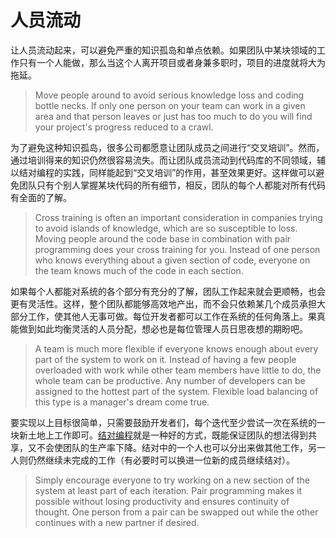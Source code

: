# 人员流动

让人员流动起来，可以避免严重的知识孤岛和单点依赖。如果团队中某块领域的工作只有一个人能做，那么当这个人离开项目或者身兼多职时，项目的进度就将大为拖延。

> Move people around to avoid serious knowledge loss and coding bottle necks. If only one person on your team can work in a given area and that person leaves or just has too much to do you will find your project's progress reduced to a crawl.

为了避免这种知识孤岛，很多公司都愿意让团队成员之间进行“交叉培训”。然而，通过培训得来的知识仍然很容易流失。而让团队成员流动到代码库的不同领域，辅以结对编程的实践，同样能起到“交叉培训”的作用，甚至效果更好。这样做可以避免团队只有个别人掌握某块代码的所有细节，相反，团队的每个人都能对所有代码有全面的了解。

> Cross training is often an important consideration in companies trying to avoid islands of knowledge, which are so susceptible to loss. Moving people around the code base in combination with pair programming does your cross training for you. Instead of one person who knows everything about a given section of code, everyone on the team knows much of the code in each section.

如果每个人都能对系统的各个部分有充分的了解，团队工作起来就会更顺畅，也会更有灵活性。这样，整个团队都能够高效地产出，而不会只依赖某几个成员承担大部分工作，使其他人无事可做。每位开发者都可以工作在系统的任何角落上。果真能做到如此均衡灵活的人员分配，想必也是每位管理人员日思夜想的期盼吧。

 > A team is much more flexible if everyone knows enough about every part of the system to work on it. Instead of having a few people overloaded with work while other team members have little to do, the whole team can be productive. Any number of developers can be assigned to the hottest part of the system. Flexible load balancing of this type is a manager's dream come true.	

要实现以上目标很简单，只需要鼓励开发者们，每个迭代至少尝试一次在系统的一块新土地上工作即可。[结对编程](./pair-programming.md)就是一种好的方式，既能保证团队的想法得到共享，又不会使团队的生产率下降。结对中的一个人也可以分出来做其他工作，另一人则仍然继续未完成的工作（有必要时可以换进一位新的成员继续结对）。
 
> Simply encourage everyone to try working on a new section of the system at least part of each iteration. Pair programming makes it possible without losing productivity and ensures continuity of thought. One person from a pair can be swapped out while the other continues with a new partner if desired.
